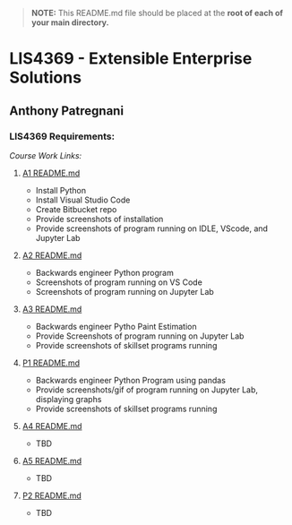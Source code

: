 > **NOTE:** This README.md file should be placed at the **root of each of your main directory.**

# LIS4369 - Extensible Enterprise Solutions

## Anthony Patregnani

### LIS4369 Requirements:

*Course Work Links:*

1. [A1 README.md](a1/README.md "My A1 README.md file")
    - Install Python
    - Install Visual Studio Code
    - Create Bitbucket repo
    - Provide screenshots of installation
    - Provide screenshots of program running on IDLE, VScode, and Jupyter Lab

2. [A2 README.md](a2/README.md "My A2 README.md file")
    - Backwards engineer Python program
    - Screenshots of program running on VS Code
    - Screenshots of program running on Jupyter Lab

3. [A3 README.md](a3/README.md "My A3 README.md file")
    - Backwards engineer Pytho Paint Estimation
    - Provide Screenshots of program running on Jupyter Lab
    - Provide screenshots of skillset programs running

4. [P1 README.md](p1/README.md "My P1 README.md file")
    - Backwards engineer Python Program using pandas
    - Provide screenshots/gif of program running on Jupyter Lab, displaying graphs
    - Provide screenshots of skillset programs running

5. [A4 README.md](a4/README.md "My A4 README.md file")
    - TBD

6. [A5 README.md](a5/README.md "My A5 README.md file")
    - TBD

7. [P2 README.md](p2/README.md "My P2 README.md file")
    - TBD
    
